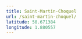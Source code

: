 ```yaml
---
title: Saint-Martin-Choquel
url: /saint-martin-choquel/
latitude: 50.671384
longitude: 1.880557
---
```

